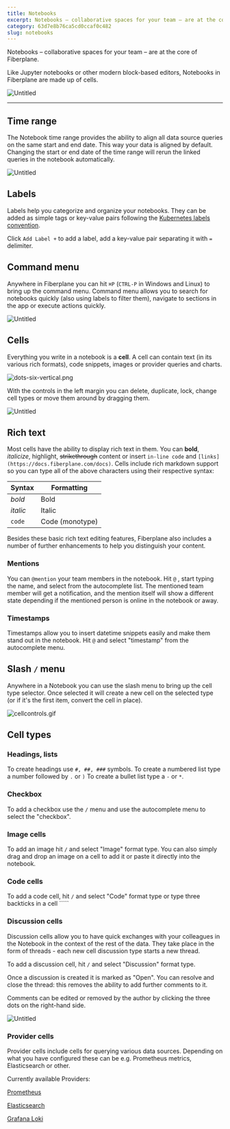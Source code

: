 ```yaml
---
title: Notebooks
excerpt: Notebooks – collaborative spaces for your team – are at the core of Fiberplane.
category: 63d7e8b76ca5cd0ccaf0c482
slug: notebooks
---
```


Notebooks – collaborative spaces for your team – are at the core of Fiberplane.

Like Jupyter notebooks or other modern block-based editors, Notebooks in
Fiberplane are made up of cells.

![Untitled](/docs/notebooks/notebook-overview.png)

---

## Time range

The Notebook time range provides the ability to align all data source queries on the same start and end date. This way your data is aligned by default. Changing the start or end date of the time range will rerun the linked queries in the notebook automatically.

![Untitled](/docs/notebooks/time-range.png)

## Labels

Labels help you categorize and organize your notebooks. They can be added as simple tags or key-value pairs following the [Kubernetes labels convention](https://kubernetes.io/docs/concepts/overview/working-with-objects/common-labels/).

Click `Add Label +`  to add a label, add a key-value pair separating it with `=` delimiter.

## Command menu

Anywhere in Fiberplane you can hit `⌘P`  (`CTRL-P` in Windows and Linux) to bring up the command menu. Command menu allows you to search for notebooks quickly (also using labels to filter them), navigate to sections in the app or execute actions quickly.

![Untitled](/docs/notebooks/command-menu.png)

## Cells

Everything you write in a notebook is a **cell**. A cell can contain text (in its various rich formats), code snippets, images or provider queries and charts.

![dots-six-vertical.png](/docs/notebooks/dots-six-vertical.png)

 With the controls in the left margin you can delete, duplicate, lock, change cell types or move them around by dragging them.

![Untitled](/docs/notebooks/cell-controls.png)

## Rich text

Most cells have the ability to display rich text in them. You can **bold**,
*italicize*, highlight,  ~~strikethrough~~ content or insert `in-line code` and `[links](https://docs.fiberplane.com/docs)`. Cells include rich markdown support so you can type all of the above characters using their respective syntax:

<!--markdownlint-disable MD049-->

| Syntax | Formatting |
| --- | --- |
| *bold* | Bold |
| _italic_ | Italic |
| `code` | Code (monotype) |
<!--markdownlint-enable MD049-->

Besides these basic rich text editing features, Fiberplane also includes a number of further enhancements to help you distinguish your content.

### Mentions

You can `@mention` your team members in the notebook. Hit `@` , start typing the name, and select from the autocomplete list. The mentioned team member will get a notification, and the mention itself will show a different state depending if the mentioned person is online in the notebook or away.

### Timestamps

Timestamps allow you to insert datetime snippets easily and make them stand out in the notebook. Hit `@`  and select "timestamp" from the autocomplete menu.

## Slash `/` menu

Anywhere in a Notebook you can use the slash menu to bring up the cell type
selector. Once selected it will create a new cell on the selected type (or if it's the first item, convert the cell in place).

![cellcontrols.gif](/docs/notebooks/cellcontrols.gif)

## Cell types

### Headings, lists

To create headings use `#, ##, ###` symbols. To create a numbered list type a number followed by `.` or `)` To create a bullet list type a `-` or `*`.

### Checkbox

To add a checkbox use the `/` menu and use the autocomplete menu to select the "checkbox".

### Image cells

To add an image hit `/` and select "Image" format type. You can also simply drag and drop an image on a cell to add it or paste it directly into the notebook.

### Code cells

To add a code cell, hit `/` and select "Code" format type or type three backticks in a cell `````

### Discussion cells

Discussion cells allow you to have quick exchanges with your colleagues in the Notebook in the context of the rest of the data. They take place in the form of threads - each new cell discussion type starts a new thread.

To add a discussion cell, hit `/` and select "Discussion" format type.

Once a discussion is created it is marked as "Open". You can resolve and close the thread: this removes the ability to add further comments to it.

Comments can be edited or removed by the author by clicking the three dots on the right-hand side.

![Untitled](/docs/notebooks/discussion-cell.png)

### Provider cells

Provider cells include cells for querying various data sources. Depending on what you have configured these can be e.g. Prometheus metrics, Elasticsearch or other.

Currently available Providers:

[Prometheus](doc:prometheus)

[Elasticsearch](doc:elasticsearch)

[Grafana Loki](doc:grafana-loki)
